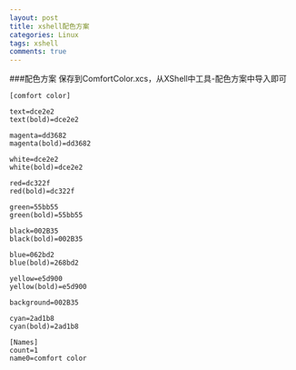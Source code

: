 ```yaml
---
layout: post
title: xshell配色方案
categories: Linux
tags: xshell
comments: true
---
```

###配色方案
保存到ComfortColor.xcs，从XShell中工具-配色方案中导入即可

    [comfort color]
     
    text=dce2e2
    text(bold)=dce2e2
     
    magenta=dd3682
    magenta(bold)=dd3682
     
    white=dce2e2
    white(bold)=dce2e2
     
    red=dc322f
    red(bold)=dc322f
     
    green=55bb55
    green(bold)=55bb55
     
    black=002B35
    black(bold)=002B35
     
    blue=062bd2
    blue(bold)=268bd2
     
    yellow=e5d900
    yellow(bold)=e5d900
     
    background=002B35
     
    cyan=2ad1b8
    cyan(bold)=2ad1b8
     
    [Names]
    count=1
    name0=comfort color
